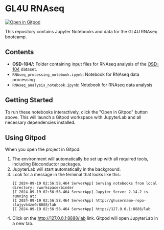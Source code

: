# GL4U RNAseq

[![Open in Gitpod](https://gitpod.io/button/open-in-gitpod.svg)](https://gitpod.io/#https://github.com/torres-alexis/jupyter/tree/GL4U_RNAseq)

This repository contains Jupyter Notebooks and data for the GL4U RNAseq bootcamp.

## Contents

- **OSD-104/:** Folder containing input files for RNAseq analysis of the [OSD-104](https://osdr.nasa.gov/bio/repo/data/studies/OSD-104) dataset.
- `RNAseq_processing_notebook.ipynb`: Notebook for RNAseq data processing
- `RNAseq_analysis_notebook.ipynb`: Notebook for RNAseq data analysis

## Getting Started

To run these notebooks interactively, click the "Open in Gitpod" button above. This will launch a Gitpod workspace with JupyterLab and all necessary dependencies installed.

## Using Gitpod

When you open the project in Gitpod:

1. The environment will automatically be set up with all required tools, including Bioconductor packages.
2. JupyterLab will start automatically in the background.
3. Look for a message in the terminal that looks like this:
   ```
   [I 2024-09-19 02:56:58.464 ServerApp] Serving notebooks from local directory: /workspace/binder
   [I 2024-09-19 02:56:58.464 ServerApp] Jupyter Server 2.14.2 is running at:
   [I 2024-09-19 02:56:58.464 ServerApp] http://ghusername-repo-slajyvb4zo0:8888/lab
   [I 2024-09-19 02:56:58.464 ServerApp] http://127.0.0.1:8888/lab
   ```
4. Click on the http://127.0.0.1:8888/lab link. Gitpod will open JupyterLab in a new tab.

